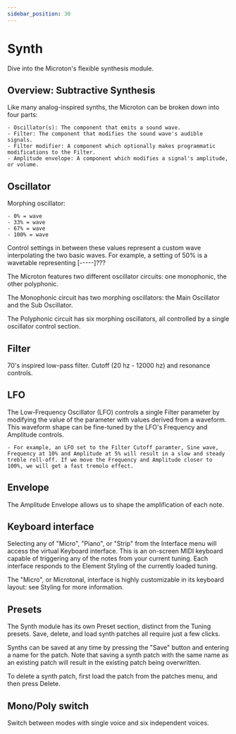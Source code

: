 ```yaml
---
sidebar_position: 30
---
```


# Synth

Dive into the Microton's flexible synthesis module.

## Overview: Subtractive Synthesis

Like many analog-inspired synths, the Microton can be broken down into four parts:

    - Oscillator(s): The component that emits a sound wave.
    - Filter: The component that modifies the sound wave's audible signals.
    - Filter modifier: A component which optionally makes programmatic modifications to the Filter.
    - Amplitude envelope: A component which modifies a signal's amplitude, or volume.

## Oscillator

Morphing oscillator:

    - 0% = wave
    - 33% = wave
    - 67% = wave
    - 100% = wave

Control settings in between these values represent a custom wave interpolating the two basic waves. For example, a setting of 50% is a wavetable representing [-----]???

The Microton features two different oscillator circuits: one monophonic, the other polyphonic.

The Monophonic circuit has two morphing oscillators: the Main Oscillator and the Sub Oscillator.

The Polyphonic circuit has six morphing oscillators, all controlled by a single oscillator control section.

## Filter

70's inspired low-pass filter. Cutoff (20 hz - 12000 hz) and resonance controls.

## LFO

The Low-Frequency Oscillator (LFO) controls a single Filter parameter by modifying the value of the parameter with values derived from a waveform. This waveform shape can be fine-tuned by the LFO's Frequency and Amplitude controls.

    - For example, an LFO set to the Filter Cutoff paramter, Sine wave, Frequency at 10% and Amplitude at 5% will result in a slow and steady treble roll-off. If we move the Frequency and Amplitude closer to 100%, we will get a fast tremolo effect.

## Envelope

The Amplitude Envelope allows us to shape the amplification of each note.

## Keyboard interface

Selecting any of "Micro", "Piano", or "Strip" from the Interface menu will access the virtual Keyboard interface. This is an on-screen MIDI keyboard capable of triggering any of the notes from your current tuning. Each interface responds to the Element Styling of the currently loaded tuning.

The "Micro", or Microtonal, interface is highly customizable in its keyboard layout: see Styling for more information.

## Presets

The Synth module has its own Preset section, distinct from the Tuning presets. Save, delete, and load synth patches all require just a few clicks.

Synths can be saved at any time by pressing the "Save" button and entering a name for the patch. Note that saving a synth patch with the same name as an existing patch will result in the existing patch being overwritten.

To delete a synth patch, first load the patch from the patches menu, and then press Delete.

## Mono/Poly switch

Switch between modes with single voice and six independent voices.
